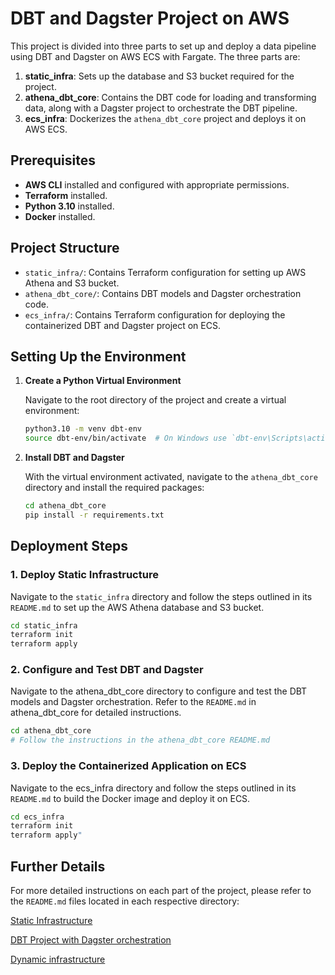 # DBT and Dagster Project on AWS

This project is divided into three parts to set up and deploy a data pipeline using DBT and Dagster on AWS ECS with Fargate. The three parts are:

1. **static_infra**: Sets up the database and S3 bucket required for the project.
2. **athena_dbt_core**: Contains the DBT code for loading and transforming data, along with a Dagster project to orchestrate the DBT pipeline.
3. **ecs_infra**: Dockerizes the `athena_dbt_core` project and deploys it on AWS ECS.

## Prerequisites

- **AWS CLI** installed and configured with appropriate permissions.
- **Terraform** installed.
- **Python 3.10** installed.
- **Docker** installed.

## Project Structure

- `static_infra/`: Contains Terraform configuration for setting up AWS Athena and S3 bucket.
- `athena_dbt_core/`: Contains DBT models and Dagster orchestration code.
- `ecs_infra/`: Contains Terraform configuration for deploying the containerized DBT and Dagster project on ECS.

## Setting Up the Environment

1. **Create a Python Virtual Environment**

    Navigate to the root directory of the project and create a virtual environment:

    ```bash
    python3.10 -m venv dbt-env
    source dbt-env/bin/activate  # On Windows use `dbt-env\Scripts\activate`
    ```

2. **Install DBT and Dagster**

    With the virtual environment activated, navigate to the `athena_dbt_core` directory and install the required packages:

    ```bash
    cd athena_dbt_core
    pip install -r requirements.txt
    ```

## Deployment Steps

### 1. Deploy Static Infrastructure

Navigate to the `static_infra` directory and follow the steps outlined in its `README.md` to set up the AWS Athena database and S3 bucket.

```bash
cd static_infra
terraform init
terraform apply
```
### 2. Configure and Test DBT and Dagster

Navigate to the athena_dbt_core directory to configure and test the DBT models and Dagster orchestration. Refer to the `README.md` in athena_dbt_core for detailed instructions.

```bash
cd athena_dbt_core
# Follow the instructions in the athena_dbt_core README.md
```

### 3. Deploy the Containerized Application on ECS

Navigate to the ecs_infra directory and follow the steps outlined in its `README.md` to build the Docker image and deploy it on ECS.

```bash
cd ecs_infra
terraform init
terraform apply"
```

## Further Details

For more detailed instructions on each part of the project, please refer to the `README.md` files located in each respective directory:

[Static Infrastructure](./static_infra/README.md)

[DBT Project with Dagster orchestration](./athena_dbt_core/README.md)

[Dynamic infrastructure](./ecs_infra/README.md)